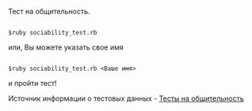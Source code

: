 Тест на общительность. 

```

$ruby sociability_test.rb

```

или, Вы можете указать свое имя  

```

$ruby sociability_test.rb <Ваше имя>

```

и пройти тест!

Источник информации о тестовых данных -
<a href = "http://www.syntone-spb.ru/library/article_syntone/content/4969.html">Тесты на общительность</a> 